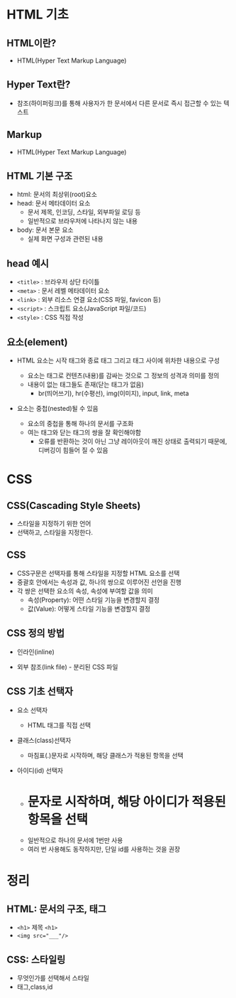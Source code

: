 # HTML 기초

## HTML이란?
- HTML(Hyper Text Markup Language)

## Hyper Text란?
- 참조(하이퍼링크)를 통해 사용자가 한 문서에서 다른 문서로 즉시 접근할 수 있는 텍스트

## Markup
- HTML(Hyper Text Markup Language)

## HTML 기본 구조
- html: 문서의 최상위(root)요소
- head: 문서 메타데이터 요소
  - 문서 제목, 인코딩, 스타일, 외부파일 로딩 등
  - 일반적으로 브라우저에 나타나지 않는 내용
- body: 문서 본문 요소
  - 실제 화면 구성과 관련된 내용

## head 예시

- `<title>` : 브라우저 상단 타이틀
- `<meta>` : 문서 레벨 메타데이터 요소
- `<link>` : 외부 리소스 연결 요소(CSS 파일, favicon 등)
- `<script>` : 스크립트 요소(JavaScript 파일/코드)
- `<style>` : CSS 직접 작성

## 요소(element)

- HTML 요소는 시작 태그와 종료 태그 그리고 태그 사이에 위차한 내용으로 구성
  - 요소는 태그로 컨텐츠(내용)를 감싸는 것으로 그 정보의 성격과 의미를 정의
  - 내용이 없는 태그들도 존재(닫는 태그가 없음)
    - br(띄어쓰기), hr(수평선), img(이미지), input, link, meta

- 요소는 중첩(nested)될 수 있음
  - 요소의 중첩을 통해 하나의 문서를 구조화
  - 여는 태그와 닫는 태그의 쌍을 잘 확인해야함
    - 오류를 반환하는 것이 아닌 그냥 레이아웃이 깨진 상태로 출력되기 때문에, 디버깅이 힘들어 질 수 있음

# CSS

## CSS(Cascading Style Sheets)
- 스타일을 지정하기 위한 언어
- 선택하고, 스타일을 지정한다.

## CSS
- CSS구문은 선택자를 통해 스타일을 지정할 HTML 요소를 선택
- 중괄호 안에서는 속성과 값, 하나의 쌍으로 이루어진 선언을 진행
- 각 쌍은 선택한 요소의 속성, 속성에 부여할 값을 의미
  - 속성(Property): 어떤 스타일 기능을 변경할지 결정
  - 값(Value): 어떻게 스타일 기능을 변경할지 결정

## CSS 정의 방법
- 인라인(inline)
<!-- - 내부 참조(embedding) - <style> -->
- 외부 참조(link file) - 분리된 CSS 파일

## CSS 기초 선택자

- 요소 선택자
  - HTML 태그를 직접 선택

- 클래스(class)선택자
  - 마침표(.)문자로 시작하며, 해당 클래스가 적용된 항목을 선택

- 아이디(id) 선택자
  - # 문자로 시작하며, 해당 아이디가 적용된 항목을 선택
  - 일반적으로 하나의 문서에 1번만 사용
  - 여러 번 사용해도 동작하지만, 단일 id를 사용하는 것을 권장


# 정리

## HTML: 문서의 구조, 태그
- `<h1>` 제목 `<h1>`
- `<img src="___"/>`


## CSS: 스타일링
- 무엇인가를 선택해서 스타일
- 태그,class,id